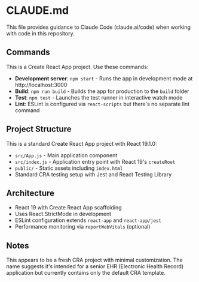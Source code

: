 # CLAUDE.md

This file provides guidance to Claude Code (claude.ai/code) when working with code in this repository.

## Commands

This is a Create React App project. Use these commands:

- **Development server**: `npm start` - Runs the app in development mode at http://localhost:3000
- **Build**: `npm run build` - Builds the app for production to the `build` folder
- **Test**: `npm test` - Launches the test runner in interactive watch mode
- **Lint**: ESLint is configured via `react-scripts` but there's no separate lint command

## Project Structure

This is a standard Create React App project with React 19.1.0:

- `src/App.js` - Main application component
- `src/index.js` - Application entry point with React 19's `createRoot`
- `public/` - Static assets including `index.html`
- Standard CRA testing setup with Jest and React Testing Library

## Architecture

- React 19 with Create React App scaffolding
- Uses React.StrictMode in development
- ESLint configuration extends `react-app` and `react-app/jest`
- Performance monitoring via `reportWebVitals` (optional)

## Notes

This appears to be a fresh CRA project with minimal customization. The name suggests it's intended for a senior EHR (Electronic Health Record) application but currently contains only the default CRA template.